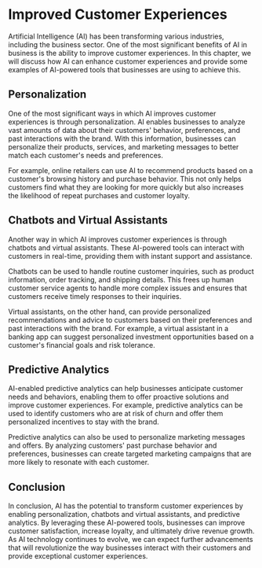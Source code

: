 Improved Customer Experiences
====================================================================

Artificial Intelligence (AI) has been transforming various industries, including the business sector. One of the most significant benefits of AI in business is the ability to improve customer experiences. In this chapter, we will discuss how AI can enhance customer experiences and provide some examples of AI-powered tools that businesses are using to achieve this.

Personalization
---------------

One of the most significant ways in which AI improves customer experiences is through personalization. AI enables businesses to analyze vast amounts of data about their customers' behavior, preferences, and past interactions with the brand. With this information, businesses can personalize their products, services, and marketing messages to better match each customer's needs and preferences.

For example, online retailers can use AI to recommend products based on a customer's browsing history and purchase behavior. This not only helps customers find what they are looking for more quickly but also increases the likelihood of repeat purchases and customer loyalty.

Chatbots and Virtual Assistants
-------------------------------

Another way in which AI improves customer experiences is through chatbots and virtual assistants. These AI-powered tools can interact with customers in real-time, providing them with instant support and assistance.

Chatbots can be used to handle routine customer inquiries, such as product information, order tracking, and shipping details. This frees up human customer service agents to handle more complex issues and ensures that customers receive timely responses to their inquiries.

Virtual assistants, on the other hand, can provide personalized recommendations and advice to customers based on their preferences and past interactions with the brand. For example, a virtual assistant in a banking app can suggest personalized investment opportunities based on a customer's financial goals and risk tolerance.

Predictive Analytics
--------------------

AI-enabled predictive analytics can help businesses anticipate customer needs and behaviors, enabling them to offer proactive solutions and improve customer experiences. For example, predictive analytics can be used to identify customers who are at risk of churn and offer them personalized incentives to stay with the brand.

Predictive analytics can also be used to personalize marketing messages and offers. By analyzing customers' past purchase behavior and preferences, businesses can create targeted marketing campaigns that are more likely to resonate with each customer.

Conclusion
----------

In conclusion, AI has the potential to transform customer experiences by enabling personalization, chatbots and virtual assistants, and predictive analytics. By leveraging these AI-powered tools, businesses can improve customer satisfaction, increase loyalty, and ultimately drive revenue growth. As AI technology continues to evolve, we can expect further advancements that will revolutionize the way businesses interact with their customers and provide exceptional customer experiences.
